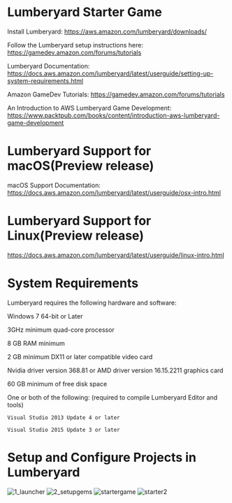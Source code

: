 # Lumberyard Starter Game

Install Lumberyard: https://aws.amazon.com/lumberyard/downloads/

Follow the Lumberyard setup instructions here: https://gamedev.amazon.com/forums/tutorials

Lumberyard Documentation: https://docs.aws.amazon.com/lumberyard/latest/userguide/setting-up-system-requirements.html

Amazon GameDev Tutorials: https://gamedev.amazon.com/forums/tutorials

An Introduction to AWS Lumberyard Game Development: https://www.packtpub.com/books/content/introduction-aws-lumberyard-game-development

# Lumberyard Support for macOS(Preview release)

macOS Support Documentation: https://docs.aws.amazon.com/lumberyard/latest/userguide/osx-intro.html

# Lumberyard Support for Linux(Preview release)

https://docs.aws.amazon.com/lumberyard/latest/userguide/linux-intro.html

# System Requirements

Lumberyard requires the following hardware and software:

Windows 7 64-bit or Later

3GHz minimum quad-core processor

8 GB RAM minimum

2 GB minimum DX11 or later compatible video card

Nvidia driver version 368.81 or AMD driver version 16.15.2211 graphics card

60 GB minimum of free disk space

One or both of the following: (required to compile Lumberyard Editor and tools)

    Visual Studio 2013 Update 4 or later
    
    Visual Studio 2015 Update 3 or later
    
 # Setup and Configure Projects in Lumberyard
 
![1_launcher](https://user-images.githubusercontent.com/18353476/28295300-864421c4-6b14-11e7-8771-40a598086499.png)
![2_setupgems](https://user-images.githubusercontent.com/18353476/28333786-f2a032d8-6bad-11e7-97db-59fd6675c37d.png)
![startergame](https://user-images.githubusercontent.com/18353476/28298168-9e83a612-6b26-11e7-8943-070c6ff4f2d2.jpg)
![starter2](https://user-images.githubusercontent.com/18353476/28487938-beef8d24-6e52-11e7-93ad-3c9d95b88c30.PNG)
